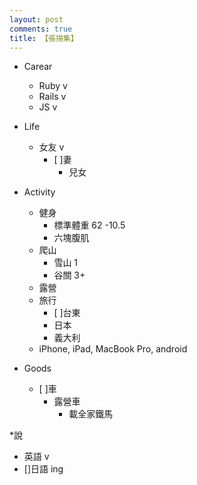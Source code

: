 ```yaml
---
layout: post
comments: true
title: 【張揚集】
---
```


* Carear
  * Ruby v
  * Rails v
  * JS v

* Life
  * 女友 v
    * [ ]妻
      * 兒女

* Activity
  * 健身
    * 標準體重 62 -10.5
    * 六塊腹肌
  * 爬山
    * 雪山 1
    * 谷關 3+
  * 露營
  * 旅行
    * [ ]台東
    * 日本
    * 義大利
  * iPhone, iPad, MacBook Pro, android

* Goods
  * [ ]車
    * 露營車
      * 載全家鐵馬

*說
  * 英語 v
  * []日語 ing
